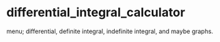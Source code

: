 # differential_integral_calculator
menu; differential, definite integral, indefinite integral, and maybe graphs.
